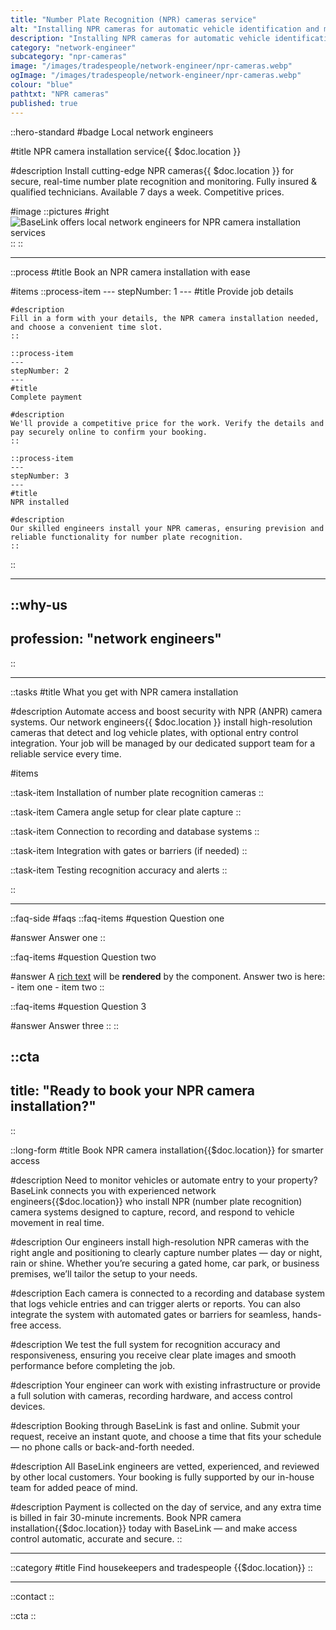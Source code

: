 ```yaml
---
title: "Number Plate Recognition (NPR) cameras service"
alt: "Installing NPR cameras for automatic vehicle identification and monitoring"
description: "Installing NPR cameras for automatic vehicle identification and monitoring"
category: "network-engineer"
subcategory: "npr-cameras"
image: "/images/tradespeople/network-engineer/npr-cameras.webp"
ogImage: "/images/tradespeople/network-engineer/npr-cameras.webp"
colour: "blue"
pathtxt: "NPR cameras"
published: true
---
```


::hero-standard
#badge
Local network engineers

#title
NPR camera installation service{{ $doc.location }}

#description
Install cutting-edge NPR cameras{{ $doc.location }} for secure, real-time number plate recognition and monitoring. Fully insured & qualified technicians. Available 7 days a week. Competitive prices.

#image
    ::pictures
    #right
    ![BaseLink offers local network engineers for NPR camera installation services](/images/tradespeople/network-engineer/npr-cameras.webp)
    ::
::

---

::process
#title
Book an NPR camera installation with ease

#items
    ::process-item
    ---
    stepNumber: 1
    ---
    #title
    Provide job details

    #description
    Fill in a form with your details, the NPR camera installation needed, and choose a convenient time slot.
    ::
    
    ::process-item
    ---
    stepNumber: 2
    ---
    #title
    Complete payment

    #description
    We'll provide a competitive price for the work. Verify the details and pay securely online to confirm your booking.
    ::

    ::process-item
    ---
    stepNumber: 3
    ---
    #title
    NPR installed

    #description
    Our skilled engineers install your NPR cameras, ensuring prevision and reliable functionality for number plate recognition.
    ::
::

---

::why-us
---
profession: "network engineers"
---
::

---

::tasks
#title
What you get with NPR camera installation

#description
Automate access and boost security with NPR (ANPR) camera systems. Our network engineers{{ $doc.location }} install high-resolution cameras that detect and log vehicle plates, with optional entry control integration. Your job will be managed by our dedicated support team for a reliable service every time.

#items

  ::task-item
  Installation of number plate recognition cameras
  ::

  ::task-item
  Camera angle setup for clear plate capture
  ::

  ::task-item
  Connection to recording and database systems
  ::

  ::task-item
  Integration with gates or barriers (if needed)
  ::
  
  ::task-item
  Testing recognition accuracy and alerts
  ::

::

---

::faq-side
#faqs
  ::faq-items
  #question
  Question one

  #answer
  Answer one
  ::

  ::faq-items
  #question
  Question two

  #answer
  A [rich text](/services/commercial-cleaning) will be **rendered** by the component.
  Answer two is here:
    - item one
    - item two
  ::

  ::faq-items
  #question
  Question 3

  #answer
  Answer three
  ::
::

::cta
---
title: "Ready to book your NPR camera installation?"
---
::

::long-form
#title
Book NPR camera installation{{$doc.location}} for smarter access

#description
Need to monitor vehicles or automate entry to your property? BaseLink connects you with experienced network engineers{{$doc.location}} who install NPR (number plate recognition) camera systems designed to capture, record, and respond to vehicle movement in real time.

#description
Our engineers install high-resolution NPR cameras with the right angle and positioning to clearly capture number plates — day or night, rain or shine. Whether you’re securing a gated home, car park, or business premises, we’ll tailor the setup to your needs.

#description
Each camera is connected to a recording and database system that logs vehicle entries and can trigger alerts or reports. You can also integrate the system with automated gates or barriers for seamless, hands-free access.

#description
We test the full system for recognition accuracy and responsiveness, ensuring you receive clear plate images and smooth performance before completing the job.

#description
Your engineer can work with existing infrastructure or provide a full solution with cameras, recording hardware, and access control devices.

#description
Booking through BaseLink is fast and online. Submit your request, receive an instant quote, and choose a time that fits your schedule — no phone calls or back-and-forth needed.

#description
All BaseLink engineers are vetted, experienced, and reviewed by other local customers. Your booking is fully supported by our in-house team for added peace of mind.

#description
Payment is collected on the day of service, and any extra time is billed in fair 30-minute increments. Book NPR camera installation{{$doc.location}} today with BaseLink — and make access control automatic, accurate and secure.
::

---

::category
#title
Find housekeepers and tradespeople {{$doc.location}}
::

---

::contact
::

::cta
::